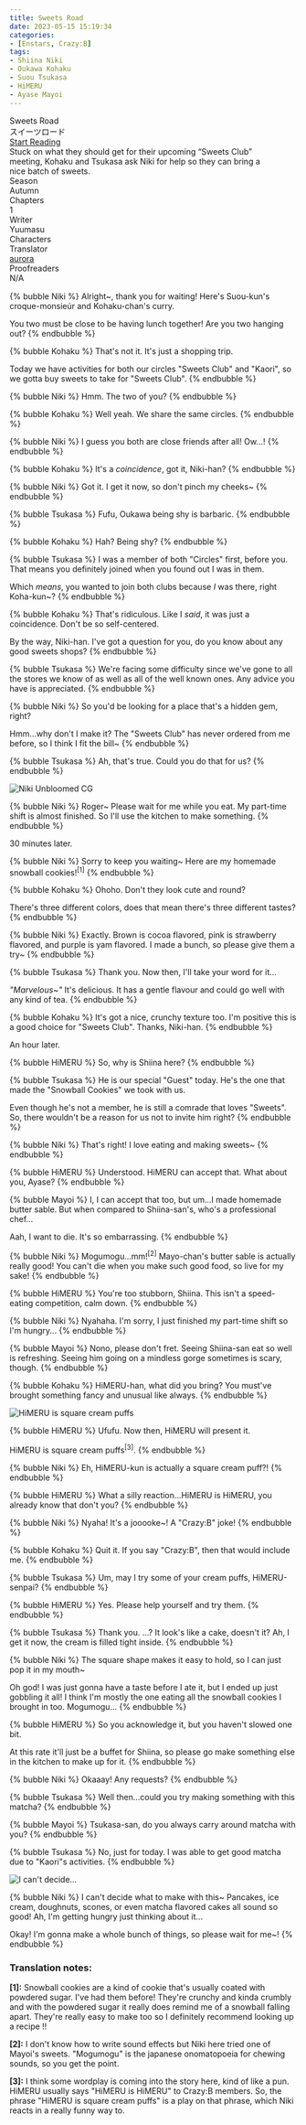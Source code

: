 ```yaml
---
title: Sweets Road
date: 2023-05-15 15:19:34
categories: 
- [Enstars, Crazy:B]
tags:
- Shiina Niki
- Oukawa Kohaku
- Suou Tsukasa
- HiMERU
- Ayase Mayoi
---
```


<div class="preview-wrapper reverse" style="--storyColor: #hex;--storyColor-rgb: r,g,b;--storyColor-h: hue;--storyColor-s: saturation%;--storyColor-l: lightness%;">
  <div class="grid-wrapper">
      <div class="preview-background" style="background-image: url('https://cdn.discordapp.com/attachments/1065401186343194667/1107853828352655512/28Cycle_of_Delicacy29_Niki_Shiina_Frameless_Bloomed.webp')"></div>
      <div class="preview-box" style="background: calc(var(--card-background) + 2%)">
          <div class="title-area">
              <div class="title-area__title">Sweets Road</div>
              <div class="title-area__subtitle">スイーツロード</div>
              <div class="title-area__start"><a href="/2023/05/15/sweetsroad/">Start Reading</a></div>
          </div>
          <div class="info-area">
              <div class="synopsis" style="width: 90%;">
                Stuck on what they should get for their upcoming “Sweets Club” meeting, Kohaku and Tsukasa ask Niki for help so they can bring a nice batch of sweets.
              </div>
              <div class="info">
                  <div class="info-item season">
                      <div class="label">
                          Season
                      </div>
                      <div class="value">
                        Autumn
                      </div>
                  </div>
                  <div class="info-item chapters">
                      <div class="label">
                          Chapters
                      </div>
                      <div class="value">
                          1
                      </div>
                  </div>
                  <div class="info-item writer">
                      <div class="label">
                          Writer
                      </div>
                      <div class="value">
                        Yuumasu
                      </div>
                  </div>
                  <div class="info-item characters">
                      <div class="label">
                          Characters
                      </div>
                      <div class="value">
                      <a href="/tags/Shiina-Niki/" character="Niki" title="Niki"></a>
                      <a href="/tags/Oukawa-Kohaku/" character="Kohaku" title="Kohaku"></a>
                      <a href="/tags/Suou-Tsukasa/" character="Tsukasa" title="Tsukasa"></a>
                      <a href="/tags/HiMERU" character="HiMERU" title="HiMERU"></a>
                      <a href="/tags/Ayase-Mayoi/" character="Mayoi" title="Mayoi"></a>
                        <!-- 
                          <a href="/tags/[CHARACTER_LAST_NAME]-[CHARACTER_FIRST_NAME]/" character="[CHARACTER_FIRST_AME]" title="[CHARACTER_FIRST_NAME]"></a>
                         -->
                         <!-- COPY AND PASTE THE ABOVE FOR EACH CHARACTER THAT APPEARS IN THE STORY -->
                      </div>
                  </div>
                  <div class="info-item tl">
                      <div class="label">
                          Translator
                      </div>
                      <div class="value">
                          <a href="https://twitter.com/azurecrystalz">aurora</a>
                      </div>
                  </div>
                  <div class="info-item pr">
                      <div class="label">
                          Proofreaders
                      </div>
                      <div class="value">
                      N/A
                          <!-- PROOFREADER LIST (IF ANY) -->
                      </div>
                  </div>
              </div>
          </div>
      </div>
  </div>
</div>

<!-- more -->

<div style="margin-top: 3%">
  <style>
    [character] {
      --dark-mode: hsl(var(--hue), 30%, 30%);
      display: flex;
    }
    [character]::before {
      position: absolute;
      margin-left: 75px;
    }
    [character] p {
      max-width: calc(100% - 75px);
      margin-left: 75px;
      color: inherit;
    }
    :root[theme='dark'] [character] p {
      background: var(--dark-mode);
    }
    :root[theme='light'] [character] p {
      background: var(--light-mode);
    }
    :root[theme='dark'] [character] p .thought {
      color: #9f9fff;
    }
    [character] p:first-child {
      margin-top: 20px;
      border-top-left-radius: 0px;
    }
    [character] p:first-child::before {
      position: absolute;
      left: 0;
    }
    [character]::after {
      display: none;
      left: 65px;
      top: 37px;
    }
  </style>

{% bubble Niki %}
  Alright~, thank you for waiting! Here's Suou-kun's croque-monsieúr and Kohaku-chan's curry.

  You two must be close to be having lunch together! Are you two hanging out?
{% endbubble %}

{% bubble Kohaku %}
  That's not it. It's just a shopping trip.

  Today we have activities for both our circles "Sweets Club" and "Kaori", so we gotta buy sweets to take for "Sweets Club".
{% endbubble %}

{% bubble Niki %}
  Hmm. The two of you?
{% endbubble %}

{% bubble Kohaku %}
  Well yeah. We share the same circles.
{% endbubble %}

{% bubble Niki %}
  I guess you both are close friends after all! Ow...!
{% endbubble %}

{% bubble Kohaku %}
  It's a *coincidence*, got it, Niki-han?
{% endbubble %}

{% bubble Niki %}
  Got it. I get it now, so don't pinch my cheeks~
{% endbubble %}

{% bubble Tsukasa %}
  Fufu, Oukawa being shy is barbaric.
{% endbubble %}

{% bubble Kohaku %}
  Hah? Being shy?
{% endbubble %}

{% bubble Tsukasa %}
  I was a member of both "Circles" first, before you. That means you definitely joined when you found out I was in them.

  Which *means*, you wanted to join both clubs because *I* was there, right Koha-kun~?
{% endbubble %}

{% bubble Kohaku %}
  That's ridiculous. Like I *said*, it was just a coincidence. Don't be so self-centered.

  By the way, Niki-han. I've got a question for you, do you know about any good sweets shops?
{% endbubble %}

{% bubble Tsukasa %}
  We're facing some difficulty since we've gone to all the stores we know of as well as all of the well known ones. Any advice you have is appreciated.
{% endbubble %}

{% bubble Niki %}
  So you'd be looking for a place that's a hidden gem, right? 

  Hmm...why don't I make it? The "Sweets Club" has never ordered from me before, so I think I fit the bill~
{% endbubble %}

{% bubble Tsukasa %}
  Ah, that's true. Could you do that for us?
{% endbubble %}

![Niki Unbloomed CG](https://64.media.tumblr.com/8379668c0c7370690e3bf29d5f230020/5e121996eb7f828b-c2/s2048x3072/0a61cb6d1112e65bab1e854d274b90ea52877c58.png)

{% bubble Niki %}
  Roger~ Please wait for me while you eat. My part-time shift is almost finished. So I'll use the kitchen to make something.
{% endbubble %}

<div class="msr-narration">
    <p>30 minutes later.</p>
  </div>

{% bubble Niki %}
  Sorry to keep you waiting~ Here are my homemade snowball cookies!<sup>[1]</sup>
{% endbubble %}

{% bubble Kohaku %}
  Ohoho. Don't they look cute and round?

  There's three different colors, does that mean there's three different tastes?
{% endbubble %}

{% bubble Niki %}
  Exactly. Brown is cocoa flavored, pink is strawberry flavored, and purple is yam flavored. I made a bunch, so please give them a try~
{% endbubble %}

{% bubble Tsukasa %}
  Thank you. Now then, I'll take your word for it...

  *"Marvelous~"* It's delicious. It has a gentle flavour and could go well with any kind of tea.
{% endbubble %}

{% bubble Kohaku %}
  It's got a nice, crunchy texture too. I'm positive this is a good choice for "Sweets Club". Thanks, Niki-han.
{% endbubble %}

<div class="msr-narration">
    <p>An hour later.</p>
  </div>

{% bubble HiMERU %}
  So, why is Shiina here?
{% endbubble %}

{% bubble Tsukasa %}
  He is our special "Guest" today. He's the one that made the "Snowball Cookies" we took with us.

  Even though he's not a member, he is still a comrade that loves "Sweets". So, there wouldn't be a reason for us not to invite him right?
{% endbubble %}

{% bubble Niki %}
  That's right! I love eating and making sweets~
{% endbubble %}

{% bubble HiMERU %}
  Understood. HiMERU can accept that. What about you, Ayase?
{% endbubble %}

{% bubble Mayoi %}
  I, I can accept that too, but um...I made homemade butter sable. But when compared to Shiina-san's, who's a professional chef...

  Aah, I want to die. It's so embarrassing.
{% endbubble %}

{% bubble Niki %}
  Mogumogu...mm!<sup>[2]</sup> Mayo-chan's butter sable is actually really good! You can't die when you make such good food, so live for my sake!
{% endbubble %}

{% bubble HiMERU %}
  You're too stubborn, Shiina. This isn't a speed-eating competition, calm down.
{% endbubble %}

{% bubble Niki %}
  Nyahaha. I'm sorry, I just finished my part-time shift so I'm hungry...
{% endbubble %}

{% bubble Mayoi %}
  Nono, please don't fret. Seeing Shiina-san eat so well is refreshing. Seeing him going on a mindless gorge sometimes is scary, though.
{% endbubble %}

{% bubble Kohaku %}
  HiMERU-han, what did you bring? You must've brought something fancy and unusual like always.
{% endbubble %}

![HiMERU is square cream puffs](https://64.media.tumblr.com/49bf2527017a411bb0d241dea275fcd6/5e121996eb7f828b-0a/s2048x3072/bc3dbc06a2c36452b8e5a0548f21d7f55214ae6e.png)

{% bubble HiMERU %}
  Ufufu. Now then, HiMERU will present it.

  HiMERU is square cream puffs<sup>[3]</sup>.
{% endbubble %}

{% bubble Niki %}
  Eh, HiMERU-kun is actually a square cream puff?!
{% endbubble %}

{% bubble HiMERU %}
  What a silly reaction...HiMERU is HiMERU, you already know that don't you?
{% endbubble %}

{% bubble Niki %}
  Nyaha! It's a jooooke~! A "Crazy:B" joke!
{% endbubble %}

{% bubble Kohaku %}
  Quit it. If you say "Crazy:B", then that would include me.
{% endbubble %}

{% bubble Tsukasa %}
  Um, may I try some of your cream puffs, HiMERU-senpai?
{% endbubble %}

{% bubble HiMERU %}
  Yes. Please help yourself and try them.
{% endbubble %}

{% bubble Tsukasa %}
  Thank you. 
  ...? It look's like a cake, doesn't it? Ah, I get it now, the cream is filled tight inside.
{% endbubble %}

{% bubble Niki %}
  The square shape makes it easy to hold, so I can just pop it in my mouth~ 

  Oh god! I was just gonna have a taste before I ate it, but I ended up just gobbling it all! I think I'm mostly the one eating all the snowball cookies I brought in too. Mogumogu...
{% endbubble %}

{% bubble HiMERU %}
  So you acknowledge it, but you haven't slowed one bit.

  At this rate it'll just be a buffet for Shiina, so please go make something else in the kitchen to make up for it.
{% endbubble %}

{% bubble Niki %}
  Okaaay! Any requests?
{% endbubble %}

{% bubble Tsukasa %}
  Well then...could you try making something with this matcha?
{% endbubble %}

{% bubble Mayoi %}
  Tsukasa-san, do you always carry around matcha with you?
{% endbubble %}

{% bubble Tsukasa %}
  No, just for today. I was able to get good matcha due to "Kaori"s activities.
{% endbubble %}

![I can't decide...](https://64.media.tumblr.com/32a6ceb2221b4f5e58adecfc72050eb9/5e121996eb7f828b-f0/s2048x3072/b28145a66a3743252601cc8bdc61c2a248505fec.png)

{% bubble Niki %}
  I can't decide what to make with this~ Pancakes, ice cream, doughnuts, scones, or even matcha flavored cakes all sound so good! Ah, I'm getting hungry just thinking about it...

  Okay! I'm gonna make a whole bunch of things, so please wait for me~!
{% endbubble %}

### Translation notes:

**[1]:** Snowball cookies are a kind of cookie that's usually coated with powdered sugar. I've had them before! They're crunchy and kinda crumbly and with the powdered sugar it really does remind me of a snowball falling apart. They're really easy to make too so I definitely recommend looking up a recipe !!

**[2]:** I don't know how to write sound effects but Niki here tried one of Mayoi's sweets. "Mogumogu" is the japanese onomatopoeia for chewing sounds, so you get the point.

**[3]:** I think some wordplay is coming into the story here, kind of like a pun. HiMERU usually says "HiMERU is HiMERU" to Crazy:B members. So, the phrase "HiMERU is square cream puffs" is a play on that phrase, which Niki reacts in a really funny way to.

  <!-- CONTENT GOES HERE -->

  <!-- 
  SPEECH BUBBLE FORMAT: 
  {% bubble [CHARACTER_FIRST_NAME] [ATTRIBUTE(optional)]}
    DIALOGUE TEXT HERE

    ADD A LINE SPACE FOR A NEW LINE

    <th>EMBED THOUGHT DIALOGUE WITH THESE TAGS</th>
  {% endbubble %}
  -->

  </div>
